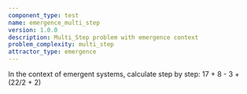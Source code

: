 ```yaml
---
component_type: test
name: emergence_multi_step
version: 1.0.0
description: Multi_Step problem with emergence context
problem_complexity: multi_step
attractor_type: emergence
---
```


In the context of emergent systems, calculate step by step: 17 + 8 - 3 + (22/2 + 2)
